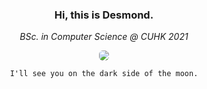 <div align="center">

### Hi, this is Desmond. 

*BSc. in Computer Science @ CUHK 2021*

<img src="https://desmondlzy.github.io/assets/images/prism.jpg" style="border-radius: 6px"></img>

```
I'll see you on the dark side of the moon.
```
</div>
